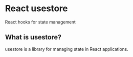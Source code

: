 # React usestore

React hooks for state management

## What is usestore?

usestore is a library for managing state in React applications.
